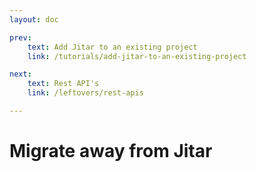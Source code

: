 ```yaml
---
layout: doc

prev:
    text: Add Jitar to an existing project
    link: /tutorials/add-jitar-to-an-existing-project

next:
    text: Rest API's
    link: /leftovers/rest-apis

---
```


# Migrate away from Jitar
